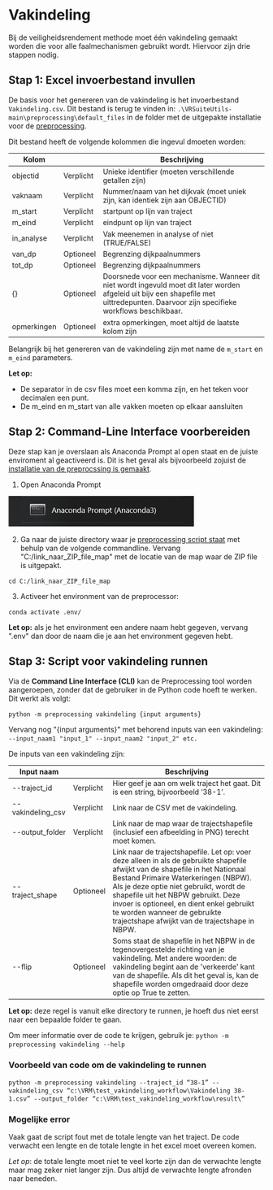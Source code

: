 # Vakindeling

Bij de veiligheidsrendement methode moet één vakindeling gemaakt worden die voor alle faalmechanismen gebruikt wordt. Hiervoor zijn drie stappen nodig. 

## Stap 1: Excel invoerbestand invullen

De basis voor het genereren van de vakindeling is het invoerbestand `Vakindeling.csv`. Dit bestand is terug te vinden in: ```.\VRSuiteUtils-main\preprocessing\default_files``` in de folder met de uitgepakte installatie voor de [preprocessing](..\Installaties\VRUtils.md).

Dit bestand heeft de volgende kolommen die ingevul dmoeten worden:

| Kolom       	|           	| Beschrijving                                                                                                                                                                                 	      |
|-------------	|-----------	|-----------------------------------------------------------------------------------------------------------------------------------------------------------------------------------------------------|
| objectid    	| Verplicht 	| Unieke identifier (moeten verschillende getallen zijn)                                                                                                                                       	      |
| vaknaam     	| Verplicht 	| Nummer/naam van het dijkvak (moet uniek zijn, kan identiek zijn aan OBJECTID)                                                                                                                     	 |
| m_start     	| Verplicht 	| startpunt op lijn van traject                                                                                                                                                         	             |
| m_eind      	| Verplicht 	| eindpunt op lijn van traject                                                                                                                                                          	             |
| in_analyse  	| Verplicht 	| Vak meenemen in analyse of niet (TRUE/FALSE)                                                                                                                                                 	      |
| van_dp      	| Optioneel 	| Begrenzing dijkpaalnummers                                                                                                                                                                   	      |
| tot_dp      	| Optioneel 	| Begrenzing dijkpaalnummers                                                                                                                                                                   	      |
| {}          	| Optioneel 	| Doorsnede voor een mechanisme. Wanneer dit niet wordt ingevuld moet dit later worden afgeleid uit bijv een shapefile met uittredepunten. Daarvoor zijn specifieke workflows beschikbaar. 	          |
| opmerkingen 	| Optioneel 	| extra opmerkingen, moet altijd de laatste kolom zijn                                                                                                                                         	      |

Belangrijk bij het genereren van de vakindeling zijn met name de `m_start` en `m_eind` parameters. 

**Let op:** 
- De separator in de csv files moet een komma zijn, en het teken voor decimalen een punt.
- De m_eind en m_start van alle vakken moeten op elkaar aansluiten

## Stap 2: Command-Line Interface voorbereiden 

Deze stap kan je overslaan als Anaconda Prompt al open staat en de juiste enviroment al geactiveerd is. Dit is het geval als bijvoorbeeld zojuist de [installatie van de preprocssing is gemaakt](..\Installaties\VRUtiles.md).


1. Open Anaconda Prompt

![Opening_Anaconda_promt.PNG](Opening_Anaconda_promt.PNG)

2. Ga naar de juiste directory waar je [preprocessing script staat](..\Installaties\VRUtils.md) met behulp van de volgende commandline. Vervang "C:/link_naar_ZIP_file_map" met de locatie van de map waar de ZIP file is uitgepakt.
```
cd C:/link_naar_ZIP_file_map
```


3. Activeer het environment van de preprocessor: 
```
conda activate .env/
```
**Let op:** als je het environment een andere naam hebt gegeven, vervang ".env" dan door de naam die je aan het environment gegeven hebt.

## Stap 3: Script voor vakindeling runnen

Via de **Command Line Interface (CLI)** kan de Preprocessing tool worden aangeroepen, zonder dat de gebruiker in de Python code hoeft te werken. Dit werkt als volgt:


```
python -m preprocessing vakindeling {input arguments}
```


Vervang nog "{input arguments}" met behorend inputs van een vakindeling: ```--input_naam1 "input_1" --input_naam2 "input_2" etc.```


De inputs van een vakindeling zijn: 

| Input naam       	      | 	           | Beschrijving                                                                                                                                                                                 	                                                                                                                                                                                                                                                                                                                                               |
|-------------------------|-------------|----------------------------------------------------------------------------------------------------------------------------------------------------------------------------------------------------------------------------------------------------------------------------------------------------------------------------------------------------------------------------------------------------------------------------------------------------------------------------------------------------------------------------------------------|
| --traject_id    	       | Verplicht 	 | Hier geef je aan om welk traject het gaat. Dit is een string, bijvoorbeeld ‘38-1’.                                                                           	                                                                                                                                                                                                                                                                                                                                                                               |
| --vakindeling_csv     	 | Verplicht 	 | Link naar de CSV met de vakindeling.                                                                                                               	                                                                                                                                                                                                                                                                                                                                                                                         |
| --output_folder     	   | Verplicht 	 | Link naar de map waar de trajectshapefile (inclusief een afbeelding in PNG) terecht moet komen.                                                                                                                                                       	                                                                                                                                                                                                                                                                                      |
| --traject_shape    | Optioneel 	 | Link naar de trajectshapefile. Let op: voer deze alleen in als de gebruikte shapefile afwijkt van de shapefile in het Nationaal Bestand Primaire Waterkeringen (NBPW). Als je deze optie niet gebruikt, wordt de shapefile uit het NBPW gebruikt. Deze invoer is optioneel, en dient enkel gebruikt te worden wanneer de gebruikte trajectshape afwijkt van de trajectshape in NBPW.                                                                                                                                                       	 |
| --flip  	           | Optioneel 	 | Soms staat de shapefile in het NBPW in de tegenovergestelde richting van je vakindeling. Met andere woorden: de vakindeling begint aan de 'verkeerde' kant van de shapefile. Als dit het geval is, kan de shapefile worden omgedraaid door deze optie op True te zetten.                                                                                                                                              	                                                                                                                      |




**Let op:** deze regel is vanuit elke directory te runnen, je hoeft dus niet eerst naar een bepaalde folder te gaan.

Om meer informatie over de code te krijgen, gebruik je: 
``` python -m preprocessing vakindeling --help ```

### Voorbeeld van code om de vakindeling te runnen 

```
python -m preprocessing vakindeling --traject_id “38-1” --vakindeling_csv “c:\VRM\test_vakindeling_workflow\Vakindeling 38-1.csv” --output_folder “c:\VRM\test_vakindeling_workflow\result\”
```

### Mogelijke error

Vaak gaat de script fout met de totale lengte van het traject. De code verwacht een lengte en de totale lengte in het excel moet overeen komen. 

*Let op*: de totale lengte moet niet te veel korte zijn dan de verwachte lengte maar mag zeker niet langer zijn. Dus altijd de verwachte lengte afronden naar beneden. 
